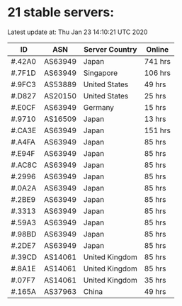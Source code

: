 # 21 stable servers:

Latest update at: Thu Jan 23 14:10:21 UTC 2020

| ID | ASN | Server Country | Online |
| -- | --- | -------------- | ------ |
| #.42A0 | AS63949 | Japan | 741 hrs |
| #.7F1D | AS63949 | Singapore | 106 hrs |
| #.9FC3 | AS53889 | United States | 49 hrs |
| #.D827 | AS20150 | United States | 25 hrs |
| #.E0CF | AS63949 | Germany | 15 hrs |
| #.9710 | AS16509 | Japan | 13 hrs |
| #.CA3E | AS63949 | Japan | 151 hrs |
| #.A4FA | AS63949 | Japan | 85 hrs |
| #.E94F | AS63949 | Japan | 85 hrs |
| #.AC8C | AS63949 | Japan | 85 hrs |
| #.2996 | AS63949 | Japan | 85 hrs |
| #.0A2A | AS63949 | Japan | 85 hrs |
| #.2BE9 | AS63949 | Japan | 85 hrs |
| #.3313 | AS63949 | Japan | 85 hrs |
| #.59A3 | AS63949 | Japan | 85 hrs |
| #.98BD | AS63949 | Japan | 85 hrs |
| #.2DE7 | AS63949 | Japan | 85 hrs |
| #.39CD | AS14061 | United Kingdom | 85 hrs |
| #.8A1E | AS14061 | United Kingdom | 85 hrs |
| #.07F7 | AS14061 | United Kingdom | 35 hrs |
| #.165A | AS37963 | China | 49 hrs |


